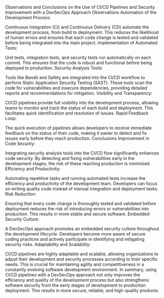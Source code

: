 Observations and Conclusions on the Use of CI/CD Pipelines and Security Improvement with a DevSecOps Approach
Observations
Automation of the Development Process:

Continuous Integration (CI) and Continuous Delivery (CD) automate the development process, from build to deployment. This reduces the likelihood of human errors and ensures that each code change is tested and validated before being integrated into the main project.
Implementation of Automated Tests:

Unit tests, integration tests, and security tests run automatically on each commit. This ensures that the code is robust and functional before being deployed to production.
Security Analysis Tools:

Tools like Bandit and Safety are integrated into the CI/CD workflow to perform Static Application Security Testing (SAST). These tools scan the code for vulnerabilities and insecure dependencies, providing detailed reports and recommendations for mitigation.
Visibility and Transparency:

CI/CD pipelines provide full visibility into the development process, allowing teams to monitor and track the status of each build and deployment. This facilitates quick identification and resolution of issues.
Rapid Feedback Loop:

The quick execution of pipelines allows developers to receive immediate feedback on the status of their code, making it easier to detect and fix issues early before they reach production.
Conclusions
Improvement in Code Security:

Integrating security analysis tools into the CI/CD flow significantly enhances code security. By detecting and fixing vulnerabilities early in the development stages, the risk of these reaching production is minimized.
Efficiency and Productivity:

Automating repetitive tasks and running automated tests increase the efficiency and productivity of the development team. Developers can focus on writing quality code instead of manual integration and deployment tasks.
Risk Reduction:

Ensuring that every code change is thoroughly tested and validated before deployment reduces the risk of introducing errors or vulnerabilities into production. This results in more stable and secure software.
Embedded Security Culture:

A DevSecOps approach promotes an embedded security culture throughout the development lifecycle. Developers become more aware of secure coding practices and actively participate in identifying and mitigating security risks.
Adaptability and Scalability:

CI/CD pipelines are highly adaptable and scalable, allowing organizations to adjust their development and security processes according to their specific needs. This is crucial for maintaining agility and competitiveness in a constantly evolving software development environment.
In summary, using CI/CD pipelines with a DevSecOps approach not only improves the efficiency and quality of the development process but also strengthens software security from the early stages of development to production deployment. This results in more secure, reliable, and high-quality products.
